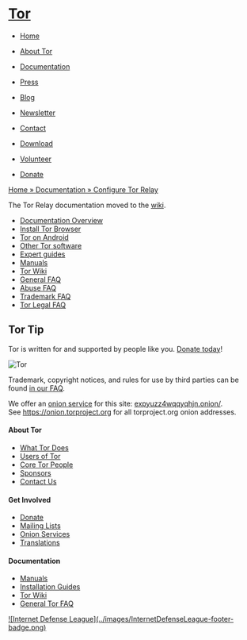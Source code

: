 # [Tor](../index.html.en)

  * [Home](../index.html.en)
  * [About Tor](../about/overview.html.en)
  * [Documentation](../docs/documentation.html.en)
  * [Press](../press/press.html.en)
  * [Blog](https://blog.torproject.org/blog/)
  * [Newsletter](https://newsletter.torproject.org)
  * [Contact](../about/contact.html.en)

  * [Download](../download/download-easy.html.en)
  * [Volunteer](../getinvolved/volunteer.html.en)
  * [Donate](../donate/donate-button.html.en)

[Home » ](../index.html.en) [Documentation » ](../docs/documentation.html.en)
[Configure Tor Relay](../docs/tor-doc-relay.html.en)

The Tor Relay documentation moved to the
[wiki](https://trac.torproject.org/projects/tor/wiki/TorRelayGuide).

  * [Documentation Overview](../docs/documentation.html.en)
  * [Install Tor Browser](../projects/torbrowser.html.en)
  * [Tor on Android](https://guardianproject.info/apps/orbot/)
  * [Other Tor software](../projects/projects.html.en)
  * [Expert guides](../docs/installguide.html.en)
  * [Manuals](../docs/manual.html.en)
  * [Tor Wiki](https://trac.torproject.org/projects/tor/wiki/)
  * [General FAQ](../docs/faq.html.en)
  * [Abuse FAQ](../docs/faq-abuse.html.en)
  * [Trademark FAQ](../docs/trademark-faq.html.en)
  * [Tor Legal FAQ](../eff/tor-legal-faq.html.en)

## Tor Tip

Tor is written for and supported by people like you. [Donate
today](../donate/donate.html.en)!

![Tor](../images/onion.jpg)

Trademark, copyright notices, and rules for use by third parties can be found
[in our FAQ](../docs/trademark-faq.html.en).

We offer an [onion service](https://www.torproject.org/docs/hidden-services)
for this site: [expyuzz4wqqyqhjn.onion/](http://expyuzz4wqqyqhjn.onion/).  
See <https://onion.torproject.org> for all torproject.org onion addresses.

#### About Tor

  * [What Tor Does](../about/overview.html.en)
  * [Users of Tor](../about/torusers.html.en)
  * [Core Tor People](../about/corepeople.html.en)
  * [Sponsors](../about/sponsors.html.en)
  * [Contact Us](../about/contact.html.en)

#### Get Involved

  * [Donate](../donate/donate-foot.html.en)
  * [Mailing Lists](../docs/documentation.html.en#MailingLists)
  * [Onion Services](../docs/onion-services.html.en)
  * [Translations](../getinvolved/translation.html.en)

#### Documentation

  * [Manuals](../docs/tor-manual.html.en)
  * [Installation Guides](../docs/documentation.html.en)
  * [Tor Wiki](https://trac.torproject.org/projects/tor/wiki/)
  * [General Tor FAQ](../docs/faq.html.en)

[![Internet Defense League](../images/InternetDefenseLeague-footer-
badge.png)](https://internetdefenseleague.org/)

